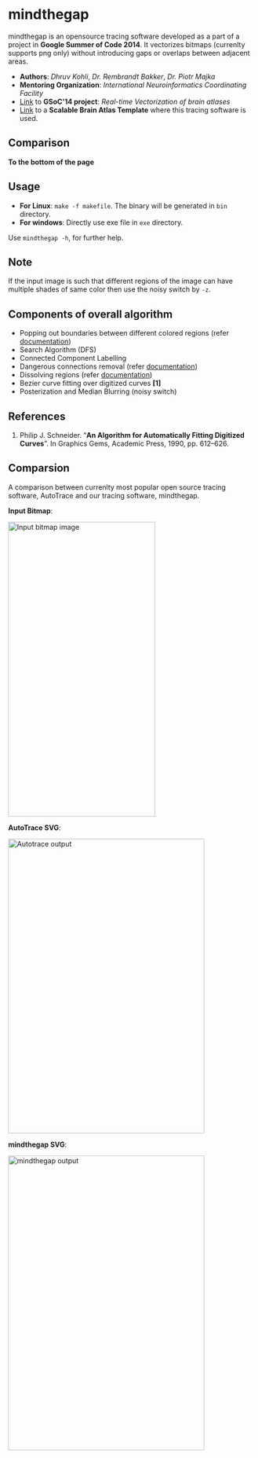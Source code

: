 **mindthegap**
=============

mindthegap is an opensource tracing software developed as a part of a project in **Google Summer of Code 2014**. It vectorizes bitmaps (currenlty supports png only) without introducing gaps or overlaps between adjacent areas.

- **Authors**: *Dhruv Kohli*, *Dr. Rembrandt Bakker*, *Dr. Piotr Majka*
- **Mentoring Organization**: *International Neuroinformatics Coordinating Facility*
- [Link](https://github.com/chiggum/Vectorization-of-brain-atlases) to **GSoC'14 project**: *Real-time Vectorization of brain atlases*
- [Link](https://scalablebrainatlas.incf.org/macaque/DB09) to a **Scalable Brain Atlas Template** where this tracing software is used.

Comparison
------------

**To the bottom of the page**

Usage
-------
- **For Linux**: `make -f makefile`. The binary will be generated in `bin` directory.
- **For windows**: Directly use exe file in `exe` directory.

Use `mindthegap -h`, for further help.

**Note**
-----
If the input image is such that different regions of the image can have multiple shades of same color then use the noisy switch by `-z`.

Components of overall algorithm
---------------------------
- Popping out boundaries between different colored regions (refer [documentation](https://chiggum.github.io/mindthegap/docs/documentation.pdf))
- Search Algorithm (DFS)
- Connected Component Labelling
- Dangerous connections removal (refer [documentation](https://chiggum.github.io/mindthegap/docs/documentation.pdf))
- Dissolving regions (refer [documentation](https://chiggum.github.io/mindthegap/docs/documentation.pdf))
- Bezier curve fitting over digitized curves **[1]**
- Posterization and Median Blurring (noisy switch)

References
-----------
1. Philip J. Schneider. “**An Algorithm for Automatically Fitting Digitized Curves**”. In Graphics Gems, Academic Press, 1990, pp. 612–626.


Comparsion
-----------
A comparison between currenlty most popular open source tracing software, AutoTrace and our tracing software, mindthegap.


**Input Bitmap**:

<img src="https://chiggum.github.io/mindthegap/docs/atlas_219.png" alt="Input bitmap image" width="300" height="600"/>

**AutoTrace SVG**:

<img src="https://chiggum.github.io/mindthegap/docs/output.svg" alt="Autotrace output" width="400" height="600"/>

**mindthegap SVG**:

<img src="https://chiggum.github.io/mindthegap/docs/mindthegap.svg" alt="mindthegap output" width="400" height="600"/>
